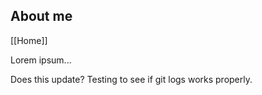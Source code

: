 ## About me

[[Home]]

Lorem ipsum...

Does this update? Testing to see if git logs works properly.
